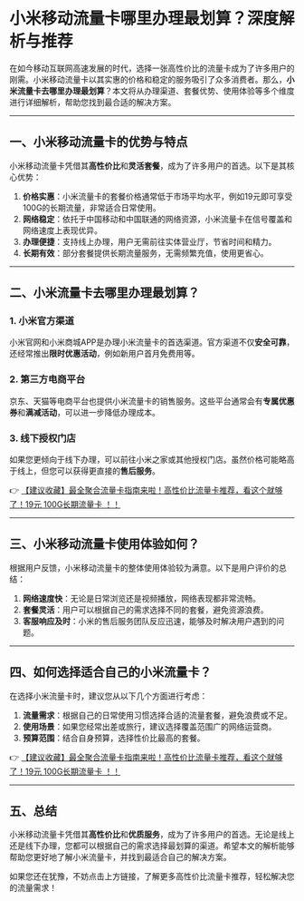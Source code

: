 # 小米移动流量卡哪里办理最划算？深度解析与推荐

在如今移动互联网高速发展的时代，选择一张高性价比的流量卡成为了许多用户的刚需。小米移动流量卡以其实惠的价格和稳定的服务吸引了众多消费者。那么，**小米流量卡去哪里办理最划算**？本文将从办理渠道、套餐优势、使用体验等多个维度进行详细解析，帮助您找到最合适的解决方案。

---

## 一、小米移动流量卡的优势与特点

小米移动流量卡凭借其**高性价比**和**灵活套餐**，成为了许多用户的首选。以下是其核心优势：

1. **价格实惠**：小米流量卡的套餐价格通常低于市场平均水平，例如19元即可享受100G的长期流量，非常适合日常使用。
2. **网络稳定**：依托于中国移动和中国联通的网络资源，小米流量卡在信号覆盖和网络速度上表现优异。
3. **办理便捷**：支持线上办理，用户无需前往实体营业厅，节省时间和精力。
4. **长期有效**：部分套餐提供长期流量服务，无需频繁充值，使用更省心。

---

## 二、小米流量卡去哪里办理最划算？

### 1. 小米官方渠道
小米官网和小米商城APP是办理小米流量卡的首选渠道。官方渠道不仅**安全可靠**，还经常推出**限时优惠活动**，例如新用户首月免费用等。

### 2. 第三方电商平台
京东、天猫等电商平台也提供小米流量卡的销售服务。这些平台通常会有**专属优惠券**和**满减活动**，可以进一步降低办理成本。

### 3. 线下授权门店
如果您更倾向于线下办理，可以前往小米之家或其他授权门店。虽然价格可能略高于线上，但您可以获得更直接的**售后服务**。

👉 [【建议收藏】最全聚合流量卡指南来啦！高性价比流量卡推荐，看这个就够了！19元 100G长期流量卡 ！！](https://bit.ly/Liuliangka)

---

## 三、小米移动流量卡使用体验如何？

根据用户反馈，小米移动流量卡的整体使用体验较为满意。以下是用户评价的总结：

1. **网络速度快**：无论是日常浏览还是视频播放，网络表现都非常流畅。
2. **套餐灵活**：用户可以根据自己的需求选择不同的套餐，避免资源浪费。
3. **客服响应及时**：小米的售后服务团队反应迅速，能够及时解决用户遇到的问题。

---

## 四、如何选择适合自己的小米流量卡？

在选择小米流量卡时，建议您从以下几个方面进行考虑：

1. **流量需求**：根据自己的日常使用习惯选择合适的流量套餐，避免浪费或不足。
2. **使用场景**：如果您经常出差或旅行，建议选择覆盖范围广的网络运营商。
3. **预算范围**：结合自身预算，选择性价比最高的套餐。

👉 [【建议收藏】最全聚合流量卡指南来啦！高性价比流量卡推荐，看这个就够了！19元 100G长期流量卡 ！！](https://bit.ly/Liuliangka)

---

## 五、总结

小米移动流量卡凭借其**高性价比**和**优质服务**，成为了许多用户的首选。无论是线上还是线下办理，您都可以根据自己的需求选择最划算的渠道。希望本文的解析能够帮助您更好地了解小米流量卡，并找到最适合自己的解决方案。

如果您还在犹豫，不妨点击上方链接，了解更多高性价比流量卡推荐，轻松解决您的流量需求！